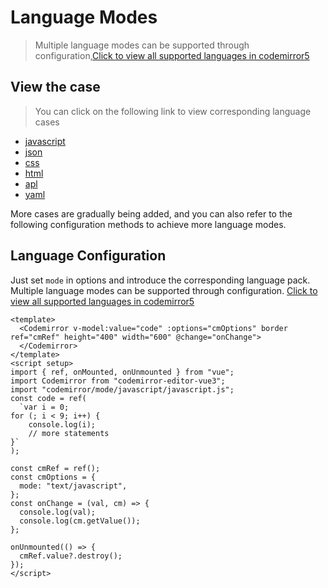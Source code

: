 # Language Modes

> Multiple language modes can be supported through
> configuration,[Click to view all supported languages in codemirror5](https://codemirror.net/5/mode/index.html)

## View the case

> You can click on the following link to view corresponding language cases

- [javascript](/example?lang=javascript)
- [json](/example?lang=json)
- [css](/example?lang=css)
- [html](/example?lang=html)
- [apl](/example?lang=apl)
- [yaml](/example?lang=yaml)

More cases are gradually being added, and you can also refer to the following configuration methods to achieve more
language modes.

## Language Configuration

Just set `mode` in options and introduce the corresponding language pack. Multiple language modes can be supported
through configuration. [Click to view all supported languages in codemirror5](https://codemirror.net/5/mode/index.html)

```vue {8,19}
<template>
  <Codemirror v-model:value="code" :options="cmOptions" border ref="cmRef" height="400" width="600" @change="onChange">
  </Codemirror>
</template>
<script setup>
import { ref, onMounted, onUnmounted } from "vue";
import Codemirror from "codemirror-editor-vue3";
import "codemirror/mode/javascript/javascript.js";
const code = ref(
  `var i = 0;
for (; i < 9; i++) {
    console.log(i);
    // more statements
}`
);

const cmRef = ref();
const cmOptions = {
  mode: "text/javascript",
};
const onChange = (val, cm) => {
  console.log(val);
  console.log(cm.getValue());
};

onUnmounted(() => {
  cmRef.value?.destroy();
});
</script>
```
